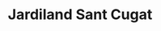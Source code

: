 ---
title: "Jardiland Sant Cugat"
url: /sant-cugat-del-valles/jardiland-sant-cugat/
shop: Garten-Center
---